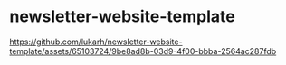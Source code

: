 # newsletter-website-template

https://github.com/lukarh/newsletter-website-template/assets/65103724/9be8ad8b-03d9-4f00-bbba-2564ac287fdb

